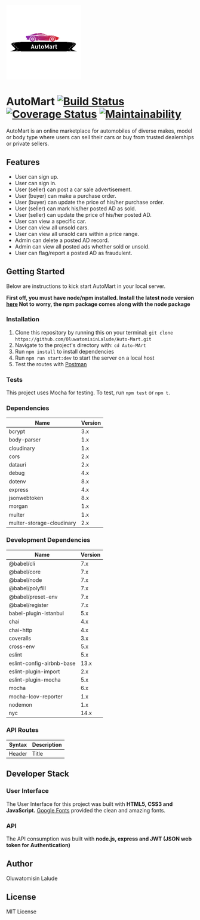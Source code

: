![AutoMart Logo](/ui/images/autoMart-logo.png)


# AutoMart [![Build Status](https://travis-ci.org/OluwatomisinLalude/Auto-Mart.svg?branch=develop)](https://travis-ci.org/OluwatomisinLalude/Auto-Mart) [![Coverage Status](https://coveralls.io/repos/github/OluwatomisinLalude/Auto-Mart/badge.svg)](https://coveralls.io/github/OluwatomisinLalude/Auto-Mart) [![Maintainability](https://api.codeclimate.com/v1/badges/a99a88d28ad37a79dbf6/maintainability)](https://codeclimate.com/github/OluwatomisinLalude/Auto-Mart/maintainability)

AutoMart is an online marketplace for automobiles of diverse makes, model or body type where users can sell their cars or buy from trusted dealerships or private sellers. 

## Features

 - User can sign up.
 - User can sign in.
 - User (seller) can post a car sale advertisement.
 - User (buyer) can make a purchase order.  
 - User (buyer) can update the price of his/her purchase order.  
 - User (seller) can mark his/her posted AD as sold.  
 - User (seller) can update the price of his/her posted AD.  
 - User can view a specific car.  
 - User can view all unsold cars.  
 - User can view all unsold cars within a price range.  
 - Admin can delete a posted AD record.  
 - Admin can view all posted ads whether sold or unsold. 
 - User can ​flag/report​ a posted AD as fraudulent.  
 
 ## Getting Started
 
 Below are instructions to kick start AutoMart in your local server.
 
 **First off, you must have node/npm installed. Install the latest node version [here](https://nodejs.org/en/download/) Not to worry, the npm package comes along with the node package**
 
 ### Installation
 
 1. Clone this repository by running this on your terminal: `git clone https://github.com/OluwatomisinLalude/Auto-Mart.git`
 2. Navigate to the project's directory with: `cd Auto-MArt`
 3. Run `npm install` to install dependencies
 4. Run  `npm run start:dev` to start the server on a local host
 5. Test the routes with [Postman](https://www.getpostman.com/)
 
 ### Tests
 
 This project uses Mocha for testing. To test, run `npm test` or `npm t`.
 
 ### Dependencies

| Name | Version |
| ----------- | ----------- |
| bcrypt | 3.x |
| body-parser | 1.x |
| cloudinary | 1.x |
| cors | 2.x |
| datauri | 2.x |
| debug | 4.x |
| dotenv | 8.x |
| express | 4.x |
| jsonwebtoken | 8.x |
| morgan | 1.x |
| multer | 1.x |
| multer-storage-cloudinary | 2.x |

### Development Dependencies

| Name | Version |
| ----------- | ----------- |
| @babel/cli | 7.x |
| @babel/core | 7.x |
| @babel/node | 7.x |
| @babel/polyfill | 7.x |
| @babel/preset-env | 7.x |
| @babel/register | 7.x |
| babel-plugin-istanbul | 5.x |
| chai | 4.x |
| chai-http | 4.x |
| coveralls | 3.x |
| cross-env | 5.x |
| eslint | 5.x |
| eslint-config-airbnb-base | 13.x |
| eslint-plugin-import | 2.x |
| eslint-plugin-mocha | 5.x |
| mocha | 6.x |
| mocha-lcov-reporter | 1.x |
| nodemon | 1.x |
| nyc | 14.x |

### API Routes

| Syntax | Description |
| ----------- | ----------- |
| Header | Title |

## Developer Stack

### User Interface

The User Interface for this project was built with **HTML5, CSS3 and JavaScript.** [Google Fonts](https://fonts.google.com/) provided the clean and amazing fonts.

### API

The API consumption was built with **node.js, express and JWT (JSON web token for Authentication)**

## Author

Oluwatomisin Lalude

## License

MIT License



